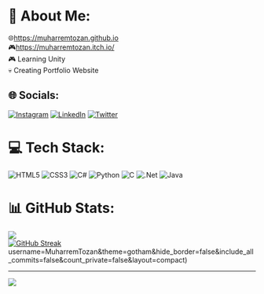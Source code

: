# 💫 About Me:
🌐https://muharremtozan.github.io<br>🎮https://muharremtozan.itch.io/<br>🎮 Learning Unity<br>💀 Creating Portfolio Website


## 🌐 Socials:
[![Instagram](https://img.shields.io/badge/Instagram-%23E4405F.svg?logo=Instagram&logoColor=white)](https://www.instagram.com/tozanmuharrem) [![LinkedIn](https://img.shields.io/badge/LinkedIn-%230077B5.svg?logo=linkedin&logoColor=white)](https://www.linkedin.com/in/muharrem-tozan-3658b1222) [![Twitter](https://img.shields.io/badge/Twitter-%231DA1F2.svg?logo=Twitter&logoColor=white)](https://twitter.com/Muharrem_Tozan) 

# 💻 Tech Stack:
![HTML5](https://img.shields.io/badge/html5-%23E34F26.svg?style=flat&logo=html5&logoColor=white) ![CSS3](https://img.shields.io/badge/css3-%231572B6.svg?style=flat&logo=css3&logoColor=white) ![C#](https://img.shields.io/badge/c%23-%23239120.svg?style=flat&logo=c-sharp&logoColor=white) ![Python](https://img.shields.io/badge/python-3670A0?style=flat&logo=python&logoColor=ffdd54) ![C](https://img.shields.io/badge/c-%2300599C.svg?style=flat&logo=c&logoColor=white) ![.Net](https://img.shields.io/badge/.NET-5C2D91?style=flat&logo=.net&logoColor=white) ![Java](https://img.shields.io/badge/java-%23ED8B00.svg?style=flat&logo=java&logoColor=white)
# 📊 GitHub Stats:
![](https://github-readme-stats.vercel.app/api?username=MuharremTozan&theme=gotham&hide_border=false&include_all_commits=false&count_private=false)<br/>
[![GitHub Streak](http://github-readme-streak-stats.herokuapp.com?user=your-github-username&theme=dark&background=000000)](https://git.io/streak-stats)username=MuharremTozan&theme=gotham&hide_border=false&include_all_commits=false&count_private=false&layout=compact)

---
[![](https://visitcount.itsvg.in/api?id=MuharremTozan&icon=0&color=0)](https://visitcount.itsvg.in)

<!-- Proudly created with GPRM ( https://gprm.itsvg.in ) -->
